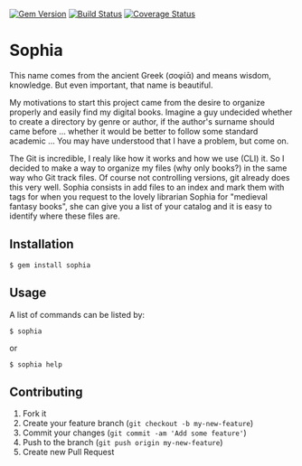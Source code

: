 [![Gem Version](https://badge.fury.io/rb/sophia.png)](https://rubygems.org/gems/sophia)
[![Build Status](https://secure.travis-ci.org/gumieri/sophia.png?branch=master)](http://travis-ci.org/gumieri/sophia)
[![Coverage Status](https://coveralls.io/repos/gumieri/sophia/badge.png?branch=master)](https://coveralls.io/r/gumieri/sophia)

# Sophia

This name comes from the ancient Greek (σοφίᾱ) and means wisdom, knowledge.
But even important, that name is beautiful.

My motivations to start this project came from the desire to organize properly
and easily find my digital books. Imagine a guy undecided whether to create a
directory by genre or author, if the author's surname should came before ...
whether it would be better to follow some standard academic ... You may have
understood that I have a problem, but come on.

The Git is incredible, I realy like how it works and how we use (CLI) it.
So I decided to make a way to organize my files (why only books?) in the same
way who Git track files. Of course not controlling versions, git already does
this very well. Sophia consists in add files to an index and mark them with tags
for when you request to the lovely librarian Sophia for "medieval fantasy
books", she can give you a list of your catalog and it is easy to identify where
these files are.

## Installation

    $ gem install sophia

## Usage

A list of commands can be listed by:

    $ sophia

or

    $ sophia help

## Contributing

1. Fork it
2. Create your feature branch (`git checkout -b my-new-feature`)
3. Commit your changes (`git commit -am 'Add some feature'`)
4. Push to the branch (`git push origin my-new-feature`)
5. Create new Pull Request